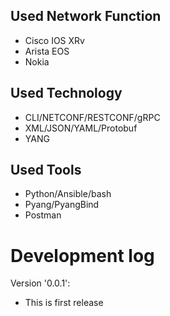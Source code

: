 ## Used Network Function
- Cisco IOS XRv
- Arista EOS
- Nokia

## Used Technology 
- CLI/NETCONF/RESTCONF/gRPC
- XML/JSON/YAML/Protobuf
- YANG

## Used Tools
- Python/Ansible/bash
- Pyang/PyangBind
- Postman

# Development log 
Version '0.0.1':
- This is first release
